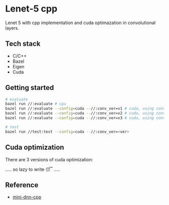 # Lenet-5 cpp
Lenet 5 with cpp implementation and cuda optimazation in convolutional layers.

## Tech stack
- C/C++
- Bazel
- Eigen
- Cuda

## Getting started

```sh
# evaluate
bazel run //:evaluate # cpu
bazel run //:evaluate --config=cuda --//:conv_ver=v1 # cuda, using conv v1
bazel run //:evaluate --config=cuda --//:conv_ver=v2 # cuda, using conv v2
bazel run //:evaluate --config=cuda --//:conv_ver=v3 # cuda, using conv v3 (default)

# test
bazel run //test:test --config=cuda --//:conv_ver=<ver>
```

## Cuda optimization
There are 3 versions of cuda optimization:

..... so lazy to write :sleeping: .....

## Reference
- [mini-dnn-cpp](https://github.com/iamhankai/mini-dnn-cpp)
